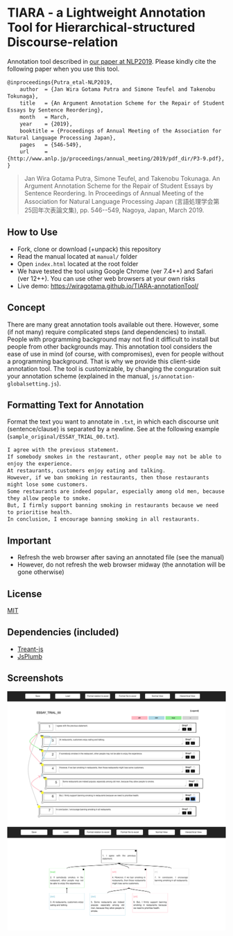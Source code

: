 # TIARA - a Lightweight Annotation Tool for Hierarchical-structured Discourse-relation
Annotation tool described in [our paper at NLP2019](http://www.anlp.jp/proceedings/annual_meeting/2019/pdf_dir/P3-9.pdf). Please kindly cite the following paper when you use this tool.

```
@inproceedings{Putra_etal-NLP2019,
    author  = {Jan Wira Gotama Putra and Simone Teufel and Takenobu Tokunaga},
    title   = {An Argument Annotation Scheme for the Repair of Student Essays by Sentence Reordering},
    month   = March,
    year    = {2019},
    booktitle = {Proceedings of Annual Meeting of the Association for Natural Language Processing Japan},
    pages   = {546-549},
    url     = {http://www.anlp.jp/proceedings/annual_meeting/2019/pdf_dir/P3-9.pdf},
}
```

>Jan Wira Gotama Putra, Simone Teufel, and Takenobu Tokunaga. An Argument Annotation Scheme for the Repair of Student Essays by Sentence Reordering. In Proceedings of Annual Meeting of the Association for Natural Language Processing Japan (言語処理学会第25回年次表論文集), pp. 546--549, Nagoya, Japan, March 2019.

## How to Use
- Fork, clone or download (+unpack) this repository
- Read the manual located at ```manual/``` folder
- Open ```index.html``` located at the root folder
- We have tested the tool using Google Chrome (ver 7.4++) and Safari (ver 12++). You can use other web browsers at your own risks
- Live demo: <https://wiragotama.github.io/TIARA-annotationTool/>

## Concept
There are many great annotation tools available out there. However, some (if not many) require complicated steps (and dependencies) to install. People with programming background may not find it difficult to install but people from other backgrounds may. This annotation tool considers the ease of use in mind (of course, with compromises), even for people without a programming background. That is why we provide this client-side annotation tool. The tool is customizable, by changing the conguration suit your annotation scheme (explained in the manual, ```js/annotation-globalsetting.js```). 

## Formatting Text for Annotation
Format the text you want to annotate in ```.txt```, in which each discourse unit (sentence/clause) is separated by a newline. See at the following example (```sample_original/ESSAY_TRIAL_00.txt```).

```
I agree with the previous statement.
If somebody smokes in the restaurant, other people may not be able to enjoy the experience.
At restaurants, customers enjoy eating and talking.
However, if we ban smoking in restaurants, then those restaurants might lose some customers.
Some restaurants are indeed popular, especially among old men, because they allow people to smoke.
But, I firmly support banning smoking in restaurants because we need to prioritise health.
In conclusion, I encourage banning smoking in all restaurants.

``` 

## Important
- Refresh the web browser after saving an annotated file (see the manual)
- However, do not refresh the web browser midway (the annotation will be gone otherwise)

## License 
[MIT](https://opensource.org/licenses/MIT)

## Dependencies (included)
- [Treant-js](https://github.com/fperucic/treant-js)
- [JsPlumb](https://github.com/jsplumb/jsplumb)

## Screenshots
![](img/SS1.png)
![](img/SS2.png)